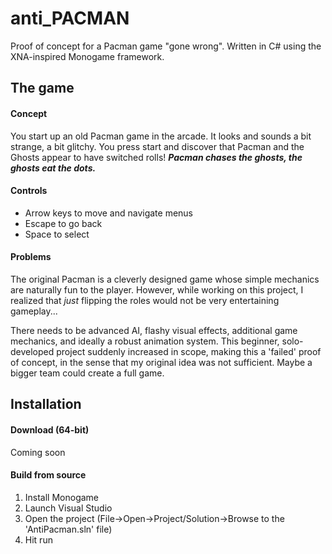 # anti_PACMAN
Proof of concept for a Pacman game "gone wrong". Written in C# using the XNA-inspired Monogame framework.

## The game
#### Concept
You start up an old Pacman game in the arcade. It looks and sounds a bit strange, a bit glitchy.
You press start and discover that Pacman and the Ghosts appear to have switched rolls!
**_Pacman chases the ghosts, the ghosts eat the dots._**

#### Controls
- Arrow keys to move and navigate menus
- Escape to go back
- Space to select

#### Problems
The original Pacman is a cleverly designed game whose simple mechanics are naturally fun to the player.
However, while working on this project, I realized that *just* flipping the roles would not be very entertaining gameplay...

There needs to be advanced AI, flashy visual effects, additional game mechanics, and ideally a robust animation system.
This beginner, solo-developed project suddenly increased in scope, making this a 'failed' proof of concept, in the sense that my original idea was not sufficient. Maybe a bigger team could create a full game.

## Installation
#### Download (64-bit)
Coming soon

#### Build from source
1. Install Monogame
2. Launch Visual Studio
3. Open the project (File->Open->Project/Solution->Browse to the 'AntiPacman.sln' file)
4. Hit run

